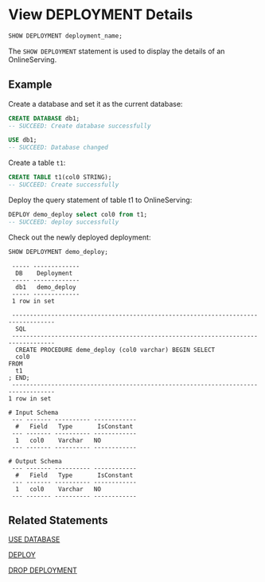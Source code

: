 # View DEPLOYMENT Details

```SQL
SHOW DEPLOYMENT deployment_name;
```

The `SHOW DEPLOYMENT` statement is used to display the details of an OnlineServing.

## Example

Create a database and set it as the current database:

```sql
CREATE DATABASE db1;
-- SUCCEED: Create database successfully

USE db1;
-- SUCCEED: Database changed


```

Create a table `t1`:

```sql
CREATE TABLE t1(col0 STRING);
-- SUCCEED: Create successfully

```

Deploy the query statement of table t1 to OnlineServing:

```sql
DEPLOY demo_deploy select col0 from t1;
-- SUCCEED: deploy successfully
```

Check out the newly deployed deployment:

```sql
SHOW DEPLOYMENT demo_deploy;
```

```
 ----- ------------- 
  DB    Deployment   
 ----- ------------- 
  db1   demo_deploy  
 ----- ------------- 
 1 row in set
 
 ---------------------------------------------------------------------------------- 
  SQL                                                                               
 ---------------------------------------------------------------------------------- 
  CREATE PROCEDURE deme_deploy (col0 varchar) BEGIN SELECT
  col0
FROM
  t1
; END;  
 ---------------------------------------------------------------------------------- 
1 row in set

# Input Schema
 --- ------- ---------- ------------ 
  #   Field   Type       IsConstant  
 --- ------- ---------- ------------ 
  1   col0    Varchar   NO          
 --- ------- ---------- ------------ 

# Output Schema
 --- ------- ---------- ------------ 
  #   Field   Type       IsConstant  
 --- ------- ---------- ------------ 
  1   col0    Varchar   NO          
 --- ------- ---------- ------------ 

```

## Related Statements

[USE DATABASE](../ddl/USE_DATABASE_STATEMENT.md)

[DEPLOY ](../deployment_manage/DEPLOY_STATEMENT.md)

[DROP DEPLOYMENT](../deployment_manage/DROP_DEPLOYMENT_STATEMENT.md)

